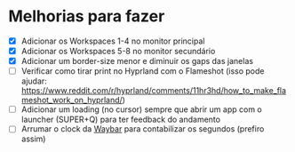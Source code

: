 # Melhorias para fazer

- [X] Adicionar os Workspaces 1-4 no monitor principal
- [X] Adicionar os Workspaces 5-8 no monitor secundário
- [X] Adicionar um border-size menor e diminuir os gaps das janelas
- [ ] Verificar como tirar print no Hyprland com o Flameshot (isso pode ajudar: <https://www.reddit.com/r/hyprland/comments/11hr3hd/how_to_make_flameshot_work_on_hyprland/>)
- [ ] Adicionar um loading (no cursor) sempre que abrir um app com o launcher (SUPER+Q) para ter feedback do andamento
- [ ] Arrumar o clock da [Waybar](./waybar/) para contabilizar os segundos (prefiro assim)
